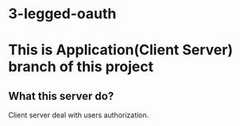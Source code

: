 # 3-legged-oauth

# This is Application(Client Server) branch of this project

## What this server do?

Client server deal with users authorization.